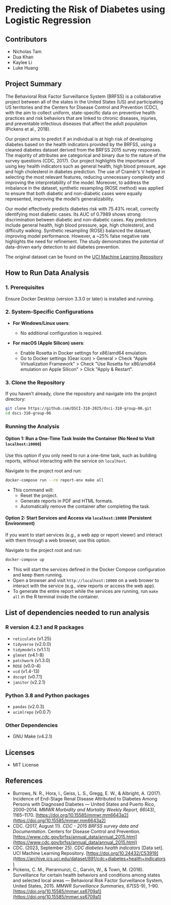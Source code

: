 # Predicting the Risk of Diabetes using Logistic Regression

## Contributors

- Nicholas Tam
- Dua Khan
- Kaylee Li
- Luke Huang

## Project Summary

The Behavioral Risk Factor Surveillance System (BRFSS) is a collaborative project between all of the states in the United States (US) and participating US territories and the Centers for Disease Control and Prevention (CDC), with the aim to collect uniform, state-specific data on preventive health practices and risk behaviors that are linked to chronic diseases, injuries, and preventable infectious diseases that affect the adult population (Pickens et al., 2018).

Our project aims to predict if an individual is at high risk of developing diabetes based on the health indicators provided by the BRFSS, using a cleaned diabetes dataset derived from the BRFSS 2015 survey responses. The majority of attributes are categorical and binary due to the nature of the survey questions (CDC, 2017). Our project highlights the importance of using key health indicators such as general health, high blood pressure, age and high cholesterol in diabetes prediction. The use of Cramér’s V helped in selecting the most relevant features, reducing unnecessary complexity and improving the interpretability of the model. Moreover, to address the imbalance in the dataset, synthetic resampling (ROSE method) was applied to ensure that both diabetic and non-diabetic cases were equally represented, improving the model’s generalizability.

 Our model effectively predicts diabetes risk with 75.43% recall, correctly identifying most diabetic cases. Its AUC of 0.7989 shows strong discrimination between diabetic and non-diabetic cases. Key predictors include general health, high blood pressure, age, high cholesterol, and difficulty walking. Synthetic resampling (ROSE) balanced the dataset, improving model performance. However, a ~25% false negative rate highlights the need for refinement. The study demonstrates the potential of data-driven early detection to aid diabetes prevention.

The original dataset can be found on the [UCI Machine Learning Repository](https://archive.ics.uci.edu/dataset/891/cdc+diabetes+health+indicators)

## How to Run Data Analysis

### 1. Prerequisites

Ensure Docker Desktop (version 3.3.0 or later) is installed and running.

### 2. System-Specific Configurations

- **For Windows/Linux users**:  
  - No additional configuration is required.

- **For macOS (Apple Silicon) users**:
  - Enable Rosetta in Docker settings for x86/amd64 emulation.
  - Go to Docker settings (Gear icon) > General > Check "Apple Virtualization Framework" > Check "Use Rosetta for x86/amd64 emulation on Apple Silicon" > Click "Apply & Restart".

### 3. Clone the Repository

If you haven’t already, clone the repository and navigate into the project directory:

```bash
git clone https://github.com/DSCI-310-2025/dsci-310-group-06.git
cd dsci-310-group-06
```

### Running the Analysis

#### **Option 1: Run a One-Time Task Inside the Container (No Need to Visit `localhost:10000`)**

Use this option if you only need to run a one-time task, such as building reports, without interacting with the service on `localhost`.

Navigate to the project root and run:

```bash
docker-compose run --rm report-env make all
```

- This command will:
  - Reset the project.
  - Generate reports in PDF and HTML formats.
  - Automatically remove the container after completing the task.

#### **Option 2: Start Services and Access via `localhost:10000` (Persistent Environment)**

If you want to start services (e.g., a web app or report viewer) and interact with them through a web browser, use this option.

Navigate to the project root and run:

```bash
docker-compose up
```

- This will start the services defined in the Docker Compose configuration and keep them running.
- Open a browser and visit `http://localhost:10000` on a web brower to interact with the service (e.g., view reports or access the web app).
- To generate the entire report while the services are running, run `make all` in the R terminal inside the container.

## List of dependencies needed to run analysis

### R version 4.2.1 and R packages

- `reticulate` (v1.25)  
- `tidyverse` (v2.0.0)  
- `tidymodels` (v1.1.1)  
- `glmnet` (v4.1-8)  
- `patchwork` (v1.3.0)  
- `ROSE` (v0.0-4)  
- `vcd` (v1.4-13)
- `docopt` (v0.7.1)
- `janitor` (v2.2.1)

### Python 3.8 and Python packages

- `pandas` (v2.0.3)
- `ucimlrepo` (v0.0.7)

### Other Dependencies

- GNU Make (v4.2.1)

## Licenses

- MIT License

## References

- Burrows, N. R., Hora, I., Geiss, L. S., Gregg, E. W., & Albright, A. (2017). Incidence of End-Stage Renal Disease Attributed to Diabetes Among Persons with Diagnosed Diabetes — United States and Puerto Rico, 2000–2014. *MMWR Morbidity and Mortality Weekly Report, 66*(43), 1165–1170. [https://doi.org/10.15585/mmwr.mm6643a2](https://doi.org/10.15585/mmwr.mm6643a2)
- CDC. (2017, August 11). *CDC - 2015 BRFSS survey data and Documentation*. Centers for Disease Control and Prevention. [https://www.cdc.gov/brfss/annual_data/annual_2015.html](https://www.cdc.gov/brfss/annual_data/annual_2015.html)
- CDC. (2023, September 25). *CDC diabetes health indicators* [Data set]. UCI Machine Learning Repository. [https://doi.org/10.24432/C53919](https://archive.ics.uci.edu/dataset/891/cdc+diabetes+health+indicators)
- Pickens, C. M., Pierannunzi, C., Garvin, W., & Town, M. (2018). Surveillance for certain health behaviors and conditions among states and selected local areas — Behavioral Risk Factor Surveillance System, United States, 2015. *MMWR Surveillance Summaries, 67*(SS-9), 1–90. [https://doi.org/10.15585/mmwr.ss6709a1](https://doi.org/10.15585/mmwr.ss6709a1)
